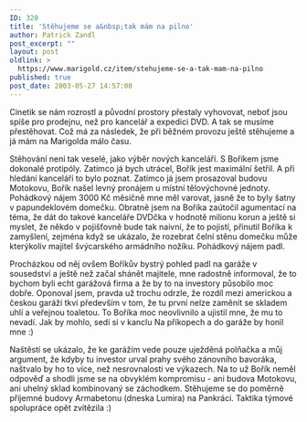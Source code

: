 ```yaml
---
ID: 320
title: 'Stěhujeme se a&nbsp;tak mám na pilno'
author: Patrick Zandl
post_excerpt: ""
layout: post
oldlink: >
  https://www.marigold.cz/item/stehujeme-se-a-tak-mam-na-pilno
published: true
post_date: 2003-05-27 14:57:00
---
```

<p>
Cinetik se nám rozrostl a původní prostory přestaly vyhovovat, neboť jsou spíše pro prodejnu, než pro kancelář a expedici DVD. A tak se musíme přestěhovat. Což má za následek, že při běžném provozu ještě stěhujeme a já mám na Marigolda málo času. </p>

<p>
Stěhování není tak veselé, jako výběr nových kanceláří. S Boříkem jsme dokonalé protipóly. Zatímco já bych utrácel, Bořík jest maximální šetřil. A při hledání kanceláří to bylo poznat. Zatímco já jsem prosazoval budovu Motokovu, Bořík našel levný pronájem u místní tělovýchovné jednoty. Pohádkový nájem 3000 Kč měsíčně mne měl varovat, jasně že to byly šatny v papundeklovém domečku. Obratně jsem na Boříka zaútočil agumentací na téma, že dát do takové kanceláře DVDčka v hodnotě milionu korun a ještě si myslet, že někdo v pojišťovně bude tak naivní, že to pojistí, přinutil Boříka k zamyšlení, zejména když se ukázalo, že rozebrat čelní stěnu domečku může kterýkoliv majitel švýcarského armádního nožíku. Pohádkový nájem padl. </p>

<p>
Procházkou od něj ovšem Boříkův bystrý pohled padl na garáže v sousedství a ještě než začal shánět majitele, mne radostně informoval, že to bychom byli echt garážová firma a že by to na investory působilo moc dobře. Oponoval jsem, pravda už trochu odrzle, že rozdíl mezi americkou a českou garáží tkví především v tom, že tu první nelze zaměnit se skladem uhlí a veřejnou toaletou. To Boříka moc neovlivnilo a ujistil mne, že mu to nevadí. Jak by mohlo, sedí si v kanclu Na příkopech a do garáže by honil mne :)</p>

<p>
Naštěstí se ukázalo, že ke garážím vede pouze uježděná polňačka a můj argument, že kdyby tu investor urval prahy svého zánovního bavoráka, naštvalo by ho to více, než nesrovnalosti ve výkazech. Na to už Bořík neměl odpověď a shodli jsme se na obvyklém kompromisu - ani budova Motokovu, ani uhelný sklad kombinovaný se záchodkem. Stěhujeme se do poměrně příjemné budovy Armabetonu (dneska Lumira) na Pankráci. Taktika týmové spolupráce opět zvítězila :)</p>
